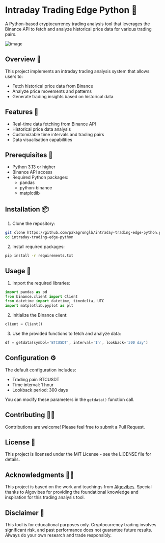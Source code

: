  # Intraday Trading Edge Python 🐍

A Python-based cryptocurrency trading analysis tool that leverages the Binance API to fetch and analyze historical price data for various trading pairs.

![image](https://github.com/user-attachments/assets/eb0b7092-d9e2-4fd7-b58c-d9c36885fc29)


## Overview 🚀

This project implements an intraday trading analysis system that allows users to:
- Fetch historical price data from Binance
- Analyze price movements and patterns
- Generate trading insights based on historical data

## Features 🫡

- Real-time data fetching from Binance API
- Historical price data analysis
- Customizable time intervals and trading pairs
- Data visualisation capabilities

## Prerequisites 🔑

- Python 3.13 or higher
- Binance API access
- Required Python packages:
  - pandas
  - python-binance
  - matplotlib

## Installation 📦

1. Clone the repository:
```bash
git clone https://github.com/pakagronglb/intraday-trading-edge-python.git
cd intraday-trading-edge-python
```

2. Install required packages:
```bash
pip install -r requirements.txt
```

## Usage 🚀

1. Import the required libraries:
```python
import pandas as pd
from binance.client import Client
from datetime import datetime, timedelta, UTC
import matplotlib.pyplot as plt
```

2. Initialize the Binance client:
```python
client = Client()
```

3. Use the provided functions to fetch and analyze data:
```python
df = getdata(symbol='BTCUSDT', interval='1h', lookback='300 day')
```

## Configuration ⚙️

The default configuration includes:
- Trading pair: BTCUSDT
- Time interval: 1 hour
- Lookback period: 300 days

You can modify these parameters in the `getdata()` function call.

## Contributing 🙏🏻

Contributions are welcome! Please feel free to submit a Pull Request.

## License 📝

This project is licensed under the MIT License - see the LICENSE file for details.

## Acknowledgments 🙏🏻

This project is based on the work and teachings from [Algovibes](https://www.youtube.com/watch?v=jFa6u-7E10U). Special thanks to Algovibes for providing the foundational knowledge and inspiration for this trading analysis tool.

## Disclaimer 📍

This tool is for educational purposes only. Cryptocurrency trading involves significant risk, and past performance does not guarantee future results. Always do your own research and trade responsibly.
